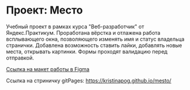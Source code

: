 # Проект: Место
Учебный проект в рамках курса "Веб-разработчик" от Яндекс.Практикум. Проработана вёрстка и отлажена работа всплывающего окна, позволяющего изменять имя и статус владельца странички. Добавлена возможность ставить лайки, добавлять новые места, открывать картинки. Формы проходят валидацию перед отправкой.


[Ссылка на макет работы в Figma](https://www.figma.com/file/2cn9N9jSkmxD84oJik7xL7/JavaScript.-Sprint-4?node-id=0%3A1)

Ссылка на стриничку gitPages: https://kristinapog.github.io/mesto/